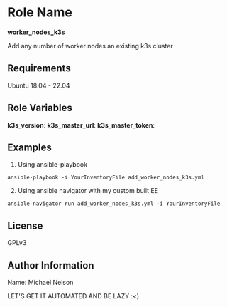 Role Name
=========

**worker_nodes_k3s**

Add any number of worker nodes an existing k3s cluster

Requirements
------------

Ubuntu 18.04 - 22.04

Role Variables
--------------

**k3s_version**:
**k3s_master_url**:
**k3s_master_token**:

Examples
----------------

1. Using ansible-playbook

```
ansible-playbook -i YourInventoryFile add_worker_nodes_k3s.yml

```

2. Using ansible navigator with my custom built EE

```
ansible-navigator run add_worker_nodes_k3s.yml -i YourInventoryFile

```

License
-------

GPLv3

Author Information
------------------

Name: Michael Nelson

LET'S GET IT AUTOMATED AND BE LAZY :<)
